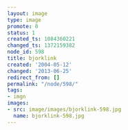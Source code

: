```yaml
---
layout: image
type: image
promote: 0
status: 1
created_ts: 1084360221
changed_ts: 1372159382
node_id: 598
title: bjorklink
created: '2004-05-12'
changed: '2013-06-25'
redirect_from: []
permalink: "/node/598/"
tags:
- imgn
images:
- src: image/images/bjorklink-598.jpg
  name: bjorklink-598.jpg
---
```


